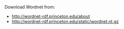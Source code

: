 Download Wordnet from:

* http://wordnet-rdf.princeton.edu/about
* http://wordnet-rdf.princeton.edu/static/wordnet.nt.gz
